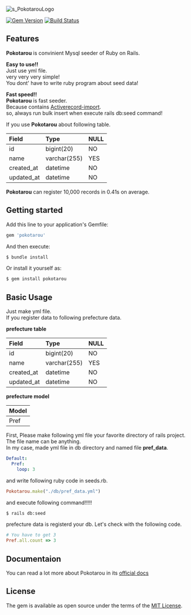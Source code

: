 ![s_PokotarouLogo](https://user-images.githubusercontent.com/52961642/62843884-46f6c700-bcf8-11e9-8267-b9fad8f34085.png)


[![Gem Version](https://badge.fury.io/rb/pokotarou.svg)](https://badge.fury.io/rb/pokotarou)
[![Build Status](https://travis-ci.org/Kashiwara0205/Pokotarou.svg?branch=master)](https://travis-ci.org/Kashiwara0205/Pokotarou)

## Features

__Pokotarou__ is convinient Mysql seeder of Ruby on Rails.

__Easy to use!!__  
Just use yml file.  
very very very simple!  
You dont' have to write ruby program about seed data!

__Fast speed!!__  
__Pokotarou__ is fast seeder.  
Because contains [Activerecord-import](https://github.com/zdennis/activerecord-import).  
so, always run bulk insert when execute rails db:seed command!

If you use __Pokotarou__ about following table.

|Field|Type|NULL|
|:---|:---|:---|
|id|bigint(20)| NO|
|name|varchar(255)|YES|
|created_at|datetime|NO|
|updated_at|datetime|NO|

__Pokotarou__ can register 10,000 records in 0.41s on average.

## Getting started
Add this line to your application's Gemfile:

```ruby
gem 'pokotarou'
```

And then execute:
```bash
$ bundle install
```

Or install it yourself as:
```bash
$ gem install pokotarou
```

## Basic Usage

Just make yml file.  
If you register data to following prefecture data. 
     
__prefecture table__

|Field|Type|NULL|
|:---|:---|:---|
|id|bigint(20)| NO|
|name|varchar(255)|YES|
|created_at|datetime|NO|
|updated_at|datetime|NO|


__prefecture model__

|Model|
|:---|
|Pref|

First, Please make following yml file your favorite directory of rails project.  
The file name can be anything.  
In my case, made yml file in db directory and named file __pref_data__.  

```yml
Default:
  Pref:
    loop: 3
```

and write following ruby code in seeds.rb.

```ruby
Pokotarou.make("./db/pref_data.yml")
```

and execute following command!!!!!  

```bash
$ rails db:seed
```

prefecture data is registerd your db.
Let's check with the following code.

```ruby
# You have to get 3
Pref.all.count => 3
```

## Documentaion
You can read a lot more about Pokotarou in its [official docs](https://kashiwara0205.github.io/PokotarouDocs/)

## License
The gem is available as open source under the terms of the [MIT License](http://opensource.org/licenses/MIT).
